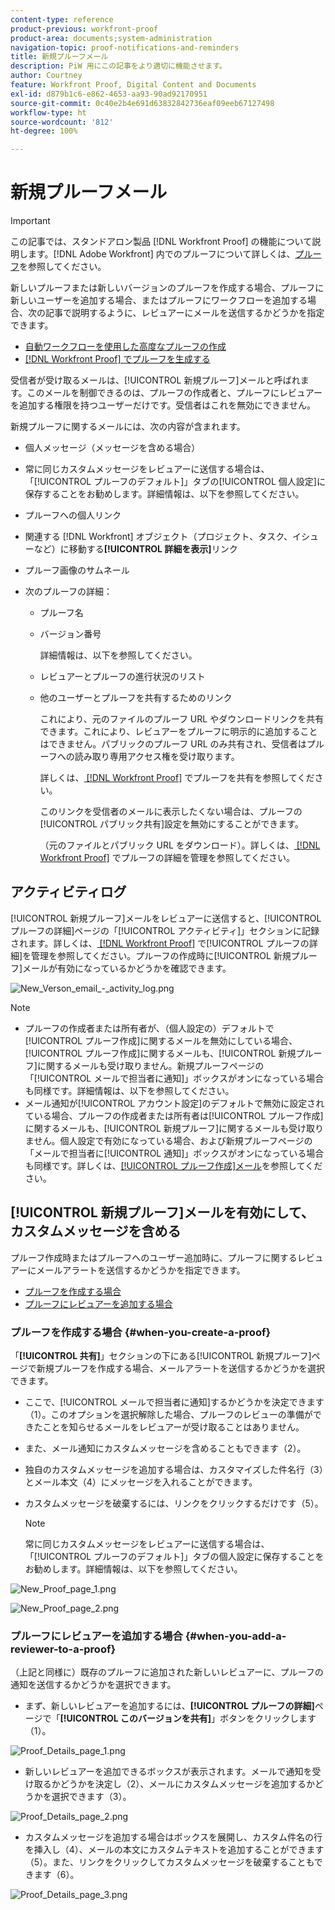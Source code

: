 ```yaml
---
content-type: reference
product-previous: workfront-proof
product-area: documents;system-administration
navigation-topic: proof-notifications-and-reminders
title: 新規プルーフメール
description: PiW 用にこの記事をより適切に機能させます。
author: Courtney
feature: Workfront Proof, Digital Content and Documents
exl-id: d879b1c6-e862-4653-aa93-90ad92170951
source-git-commit: 0c40e2b4e691d63832842736eaf09eeb67127498
workflow-type: ht
source-wordcount: '812'
ht-degree: 100%

---
```


# 新規プルーフメール

>[!IMPORTANT]
>
>この記事では、スタンドアロン製品 [!DNL Workfront Proof] の機能について説明します。[!DNL Adobe Workfront] 内でのプルーフについて詳しくは、[プルーフ](../../../review-and-approve-work/proofing/proofing.md)を参照してください。

<!--
<p style="color: #000000;" data-mc-conditions="QuicksilverOrClassic.Draft mode">Make this article work better for PiW.</p>
-->

新しいプルーフまたは新しいバージョンのプルーフを作成する場合、プルーフに新しいユーザーを追加する場合、またはプルーフにワークフローを追加する場合、次の記事で説明するように、レビュアーにメールを送信するかどうかを指定できます。

* [自動ワークフローを使用した高度なプルーフの作成](../../../review-and-approve-work/proofing/creating-proofs-within-workfront/create-automated-proof-workflow.md)
* [ [!DNL Workfront Proof] でプルーフを生成する](../../../workfront-proof/wp-work-proofsfiles/create-proofs-and-files/generate-proofs.md)

受信者が受け取るメールは、[!UICONTROL 新規プルーフ]メールと呼ばれます。このメールを制御できるのは、プルーフの作成者と、プルーフにレビュアーを追加する権限を持つユーザーだけです。受信者はこれを無効にできません。

新規プルーフに関するメールには、次の内容が含まれます。

* 個人メッセージ（メッセージを含める場合）
* 常に同じカスタムメッセージをレビュアーに送信する場合は、「[!UICONTROL プルーフのデフォルト]」タブの[!UICONTROL 個人設定]に保存することをお勧めします。詳細情報は、以下を参照してください。
* プルーフへの個人リンク
* 関連する [!DNL Workfront] オブジェクト（プロジェクト、タスク、イシューなど）に移動する&#x200B;**[!UICONTROL 詳細を表示]**&#x200B;リンク
* プルーフ画像のサムネール
* 次のプルーフの詳細：

   * プルーフ名
   * バージョン番号

     詳細情報は、以下を参照してください。

   * レビュアーとプルーフの進行状況のリスト
   * 他のユーザーとプルーフを共有するためのリンク

     これにより、元のファイルのプルーフ URL やダウンロードリンクを共有できます。これにより、レビュアーをプルーフに明示的に追加することはできません。パブリックのプルーフ URL のみ共有され、受信者はプルーフへの読み取り専用アクセス権を受け取ります。

     詳しくは、[ [!DNL Workfront Proof]](../../../workfront-proof/wp-work-proofsfiles/share-proofs-and-files/share-proof.md) でプルーフを共有を参照してください。

     このリンクを受信者のメールに表示したくない場合は、プルーフの[!UICONTROL パブリック共有]設定を無効にすることができます。

     （元のファイルとパブリック URL をダウンロード）。詳しくは、[ [!DNL Workfront Proof]](../../../workfront-proof/wp-work-proofsfiles/manage-your-work/manage-proof-details.md) でプルーフの詳細を管理を参照してください。

## アクティビティログ

[!UICONTROL 新規プルーフ]メールをレビュアーに送信すると、[!UICONTROL プルーフの詳細]ページの「[!UICONTROL アクティビティ]」セクションに記録されます。詳しくは、[ [!DNL Workfront Proof]](../../../workfront-proof/wp-work-proofsfiles/manage-your-work/manage-proof-details.md) で[!UICONTROL プルーフの詳細]を管理を参照してください。プルーフの作成時に[!UICONTROL 新規プルーフ]メールが有効になっているかどうかを確認できます。

![New_Verson_email_-_activity_log.png](assets/new-verison-email---acitivity-log-350x44.png)

>[!NOTE]
>
>* プルーフの作成者または所有者が、（個人設定の）デフォルトで[!UICONTROL プルーフ作成]に関するメールを無効にしている場合、[!UICONTROL プルーフ作成]に関するメールも、[!UICONTROL 新規プルーフ]に関するメールも受け取りません。新規プルーフページの「[!UICONTROL メールで担当者に通知]」ボックスがオンになっている場合も同様です。詳細情報は、以下を参照してください。
>* メール通知が[!UICONTROL アカウント設定]のデフォルトで無効に設定されている場合、プルーフの作成者または所有者は[!UICONTROL プルーフ作成]に関するメールも、[!UICONTROL 新規プルーフ]に関するメールも受け取りません。個人設定で有効になっている場合、および新規プルーフページの「メールで担当者に[!UICONTROL 通知]」ボックスがオンになっている場合も同様です。詳しくは、[[!UICONTROL プルーフ作成]メール](../../../workfront-proof/wp-emailsntfctns/proof-notifications-and-reminders/proof-made-email.md)を参照してください。
>



## [!UICONTROL 新規プルーフ]メールを有効にして、カスタムメッセージを含める

プルーフ作成時またはプルーフへのユーザー追加時に、プルーフに関するレビュアーにメールアラートを送信するかどうかを指定できます。

* [プルーフを作成する場合](#when-you-create-a-proof)
* [プルーフにレビュアーを追加する場合](#when-you-add-a-reviewer-to-a-proof)

### プルーフを作成する場合 {#when-you-create-a-proof}

「**[!UICONTROL 共有]**」セクションの下にある[!UICONTROL 新規プルーフ]ページで新規プルーフを作成する場合、メールアラートを送信するかどうかを選択できます。

* ここで、[!UICONTROL メールで担当者に通知]するかどうかを決定できます（1）。このオプションを選択解除した場合、プルーフのレビューの準備ができたことを知らせるメールをレビュアーが受け取ることはありません。
* また、メール通知にカスタムメッセージを含めることもできます（2）。
* 独自のカスタムメッセージを追加する場合は、カスタマイズした件名行（3）とメール本文（4）にメッセージを入れることができます。
* カスタムメッセージを破棄するには、リンクをクリックするだけです（5）。

  >[!NOTE]
  >
  >常に同じカスタムメッセージをレビュアーに送信する場合は、「[!UICONTROL プルーフのデフォルト]」タブの個人設定に保存することをお勧めします。詳細情報は、以下を参照してください。

![New_Proof_page_1.png](assets/new-proof-page-1-350x186.png)

![New_Proof_page_2.png](assets/new-proof-page-2-350x283.png)

### プルーフにレビュアーを追加する場合 {#when-you-add-a-reviewer-to-a-proof}

（上記と同様に）既存のプルーフに追加された新しいレビュアーに、プルーフの通知を送信するかどうかを選択できます。

* まず、新しいレビュアーを追加するには、**[!UICONTROL プルーフの詳細]**&#x200B;ページで「**[!UICONTROL このバージョンを共有]**」ボタンをクリックします（1）。

![Proof_Details_page_1.png](assets/proof-details-page-1-350x118.png)

* 新しいレビュアーを追加できるボックスが表示されます。メールで通知を受け取るかどうかを決定し（2）、メールにカスタムメッセージを追加するかどうかを選択できます（3）。

![Proof_Details_page_2.png](assets/proof-details-page-2-350x174.png)

* カスタムメッセージを追加する場合はボックスを展開し、カスタム件名の行を挿入し（4）、メールの本文にカスタムテキストを追加することができます（5）。また、リンクをクリックしてカスタムメッセージを破棄することもできます（6）。

![Proof_Details_page_3.png](assets/proof-details-page-3-350x258.png)
